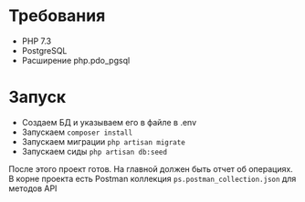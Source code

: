 # Требования
* PHP 7.3
* PostgreSQL
* Расширение php.pdo_pgsql

# Запуск
* Создаем БД и указываем его в файле в .env
* Запускаем `composer install`
* Запускаем миграции `php artisan migrate`
* Запускаем сиды `php artisan db:seed`

После этого проект готов. На главной должен быть отчет об операциях.
В корне проекта есть Postman коллекция `ps.postman_collection.json` для методов API
